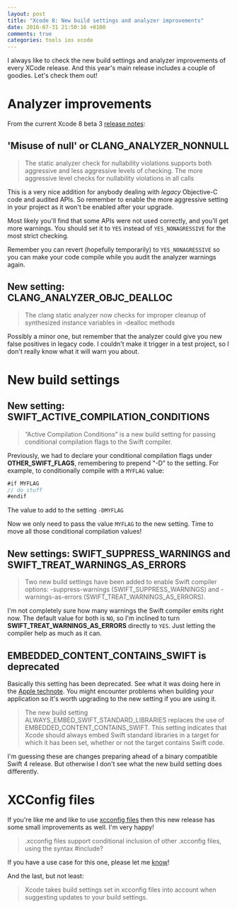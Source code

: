 ```yaml
---
layout: post
title: "Xcode 8: New build settings and analyzer improvements"
date: 2016-07-31 21:50:16 +0100
comments: true
categories: tools ios xcode
---
```


I always like to check the new build settings and analyzer improvements of every XCode release. And this year's main release includes a couple of goodies. Let's check them out!

<!-- more -->

# Analyzer improvements

From the current Xcode 8 beta 3 [release notes][notes]:

## 'Misuse of null' or CLANG_ANALYZER_NONNULL
> The static analyzer check for nullability violations supports both aggressive and less aggressive levels
of checking. The more aggressive level checks for nullability violations in all calls

This is a very nice addition for anybody dealing with *legacy* Objective-C code and audited APIs. So remember to enable the more aggressive setting in your project as it won't be enabled after your upgrade.

Most likely you'll find that some APIs were not used correctly, and you'll get more warnings. You should set it to `YES` instead of `YES_NONAGRESSIVE` for the most strict checking.

Remember you can revert (hopefully temporarily) to `YES_NONAGRESSIVE` so you can make your code compile while you audit the analyzer warnings again.

## New setting: CLANG_ANALYZER_OBJC_DEALLOC

> The clang static analyzer now checks for improper cleanup of synthesized instance variables in
-dealloc methods

Possibly a minor one, but remember that the analyzer could give you new false positives in legacy code. I couldn't make it trigger in a test project, so I don't really know what it will warn you about.

# New build settings

## New setting: SWIFT_ACTIVE_COMPILATION_CONDITIONS

> “Active Compilation Conditions” is a new build setting for passing conditional compilation flags to
the Swift compiler.

Previously, we had to declare your conditional compilation flags under **OTHER_SWIFT_FLAGS**, remembering to prepend "-D" to the setting. For example, to conditionally compile with a `MYFLAG` value:

```swift
#if MYFLAG
// do stuff
#endif
```

The value to add to the setting `-DMYFLAG`

Now we only need to pass the value `MYFLAG` to the new setting. Time to move all those conditional compilation values!

## New settings: SWIFT_SUPPRESS_WARNINGS and SWIFT_TREAT_WARNINGS_AS_ERRORS

> Two new build settings have been added to enable Swift compiler options: -suppress-warnings
(SWIFT_SUPPRESS_WARNINGS) and -warnings-as-errors (SWIFT_TREAT_WARNINGS_AS_ERRORS).

I'm not completely sure how many warnings the Swift compiler emits right now. The default value for both is `NO`, so I'm inclined to turn **SWIFT_TREAT_WARNINGS_AS_ERRORS** directly to `YES`. Just letting the compiler help as much as it can.

## EMBEDDED_CONTENT_CONTAINS_SWIFT is deprecated

Basically this setting has been deprecated. See what it was doing here in the [Apple technote][technote1]. You might encounter problems when building your application so it's worth upgrading to the new setting if you are using it.

> The new build setting ALWAYS_EMBED_SWIFT_STANDARD_LIBRARIES replaces the use of
EMBEDDED_CONTENT_CONTAINS_SWIFT. This setting indicates that Xcode should always embed
Swift standard libraries in a target for which it has been set, whether or not the target contains Swift
code.

I'm guessing these are changes preparing ahead of a binary compatible Swift 4 release. But otherwise I don't see what the new build setting does differently.

# XCConfig files

If you're like me and like to use [xcconfig files][xcconfig] then this new release has some small improvements as well. I'm very happy!

> .xcconfig files support conditional inclusion of other .xcconfig files, using the syntax #include?

If you have a use case for this one, please let me [know][twitter]!

And the last, but not least:

> Xcode takes build settings set in xcconfig files into account when suggesting updates to your build
settings.

[notes]: http://adcdownload.apple.com/Developer_Tools/Xcode_8_beta_3/Release_Notes_for_Xcode_8_beta_3.pdf
[xcconfig]: https://pewpewthespells.com/blog/xcconfig_guide.html
[technote1]: https://developer.apple.com/library/ios/qa/qa1881/_index.html
[twitter]: https://twitter.com/miguelquinon
